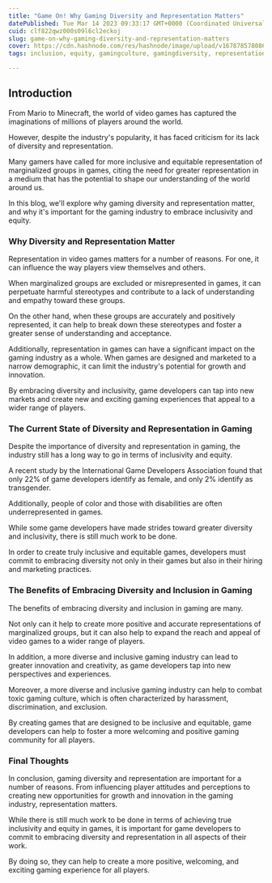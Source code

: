 ```yaml
---
title: "Game On! Why Gaming Diversity and Representation Matters"
datePublished: Tue Mar 14 2023 09:33:17 GMT+0000 (Coordinated Universal Time)
cuid: clf822qwz000s09l6cl2eckoj
slug: game-on-why-gaming-diversity-and-representation-matters
cover: https://cdn.hashnode.com/res/hashnode/image/upload/v1678785780869/29215aec-49f3-4dc8-9aa1-1ef5008308d7.jpeg
tags: inclusion, equity, gamingculture, gamingdiversity, representationmatters

---
```


## Introduction

From Mario to Minecraft, the world of video games has captured the imaginations of millions of players around the world.

However, despite the industry's popularity, it has faced criticism for its lack of diversity and representation.

Many gamers have called for more inclusive and equitable representation of marginalized groups in games, citing the need for greater representation in a medium that has the potential to shape our understanding of the world around us.

In this blog, we'll explore why gaming diversity and representation matter, and why it's important for the gaming industry to embrace inclusivity and equity.

### Why Diversity and Representation Matter

Representation in video games matters for a number of reasons. For one, it can influence the way players view themselves and others.

When marginalized groups are excluded or misrepresented in games, it can perpetuate harmful stereotypes and contribute to a lack of understanding and empathy toward these groups.

On the other hand, when these groups are accurately and positively represented, it can help to break down these stereotypes and foster a greater sense of understanding and acceptance.

Additionally, representation in games can have a significant impact on the gaming industry as a whole. When games are designed and marketed to a narrow demographic, it can limit the industry's potential for growth and innovation.

By embracing diversity and inclusivity, game developers can tap into new markets and create new and exciting gaming experiences that appeal to a wider range of players.

### The Current State of Diversity and Representation in Gaming

Despite the importance of diversity and representation in gaming, the industry still has a long way to go in terms of inclusivity and equity.

A recent study by the International Game Developers Association found that only 22% of game developers identify as female, and only 2% identify as transgender.

Additionally, people of color and those with disabilities are often underrepresented in games.

While some game developers have made strides toward greater diversity and inclusivity, there is still much work to be done.

In order to create truly inclusive and equitable games, developers must commit to embracing diversity not only in their games but also in their hiring and marketing practices.

### The Benefits of Embracing Diversity and Inclusion in Gaming

The benefits of embracing diversity and inclusion in gaming are many.

Not only can it help to create more positive and accurate representations of marginalized groups, but it can also help to expand the reach and appeal of video games to a wider range of players.

In addition, a more diverse and inclusive gaming industry can lead to greater innovation and creativity, as game developers tap into new perspectives and experiences.

Moreover, a more diverse and inclusive gaming industry can help to combat toxic gaming culture, which is often characterized by harassment, discrimination, and exclusion.

By creating games that are designed to be inclusive and equitable, game developers can help to foster a more welcoming and positive gaming community for all players.

### Final Thoughts

In conclusion, gaming diversity and representation are important for a number of reasons. From influencing player attitudes and perceptions to creating new opportunities for growth and innovation in the gaming industry, representation matters.

While there is still much work to be done in terms of achieving true inclusivity and equity in games, it is important for game developers to commit to embracing diversity and representation in all aspects of their work.

By doing so, they can help to create a more positive, welcoming, and exciting gaming experience for all players.